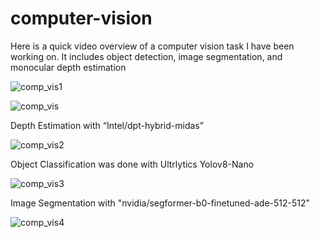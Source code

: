 # computer-vision

Here is a quick video overview of a computer vision task I have been working on. It includes object detection, image segmentation, and monocular depth estimation


![comp_vis1](https://github.com/bwilkie/Predictive-Computer-Vision/assets/40703571/dfd5ec84-4a20-46a9-8975-b65369773a9c)


![comp_vis](https://github.com/bwilkie/computer-vision/assets/40703571/b765c296-304b-458d-b943-3b7b28bb755c)

Depth Estimation with “Intel/dpt-hybrid-midas”

![comp_vis2](https://github.com/bwilkie/computer-vision/assets/40703571/22b83042-403d-44f5-9d3e-02e7e2e81a85)

Object Classification was done with Ultrlytics Yolov8-Nano

![comp_vis3](https://github.com/bwilkie/computer-vision/assets/40703571/eea4279e-5ae1-416c-b5b5-390fd2c03cf1)

Image Segmentation with "nvidia/segformer-b0-finetuned-ade-512-512"

![comp_vis4](https://github.com/bwilkie/computer-vision/assets/40703571/ba94bcce-2d86-4ee8-965f-26552895294b)
